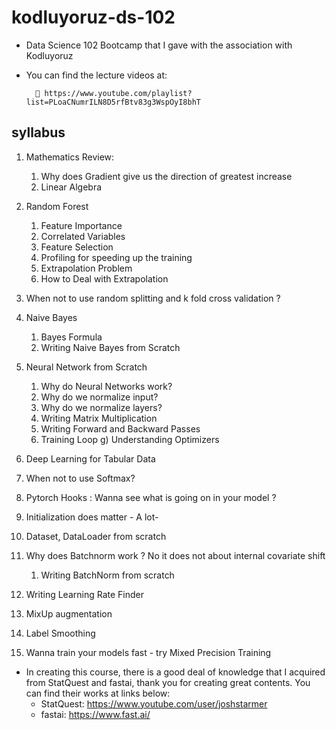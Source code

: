 # kodluyoruz-ds-102

* Data Science 102 Bootcamp that I gave with the association with Kodluyoruz

* You can find the lecture videos at:
        
        🔗 https://www.youtube.com/playlist?list=PLoaCNumrILN8D5rfBtv83g3WspOyI8bhT

## syllabus

1. Mathematics Review:
    1. Why does Gradient give us the direction of greatest increase
    2. Linear Algebra 

2. Random Forest 
    1. Feature Importance 
    2. Correlated Variables 
    3. Feature Selection 
    4. Profiling for speeding up the training 
    5. Extrapolation Problem  
    1. How to Deal with Extrapolation 
3. When not to use random splitting and k fold cross validation ? 
4. Naive Bayes 
    1. Bayes Formula 
    2. Writing Naive Bayes from Scratch 
5. Neural Network from Scratch 
    1. Why do Neural Networks work? 
    2. Why do  we normalize input? 
    3. Why do we normalize layers? 
    4. Writing Matrix Multiplication 
    5. Writing Forward and Backward Passes 
    6. Training Loop g) Understanding Optimizers 
6. Deep Learning for Tabular Data 
7. When not to use Softmax? 
8. Pytorch Hooks : Wanna see what is going on in your model ? 
9. Initialization does matter - A lot- 
10. Dataset, DataLoader from scratch 
11. Why does Batchnorm work ? No it does not about internal covariate shift 
    1. Writing BatchNorm from scratch 
12. Writing Learning Rate Finder 
13. MixUp augmentation 
14. Label Smoothing 
15. Wanna train your models fast - try Mixed Precision Training


* In creating this course, there is a good deal of knowledge that I acquired from StatQuest and fastai, thank you for creating great contents. You can find their works at links below:
    * StatQuest: https://www.youtube.com/user/joshstarmer
    * fastai:  https://www.fast.ai/
